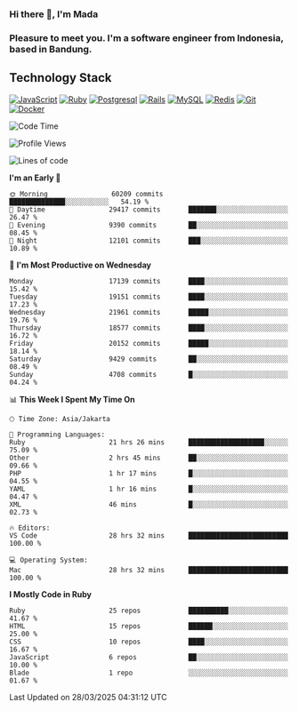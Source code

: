 ### Hi there 👋, I'm Mada
### Pleasure to meet you. I'm a software engineer from Indonesia, based in Bandung.

## Technology Stack

[![JavaScript](https://img.shields.io/badge/-JavaScript-%23F7DF1C?style=flat-square&logo=javascript&logoColor=000000&labelColor=%23F7DF1C&color=%23FFCE5A)](https://www.javascript.com/)
[![Ruby](https://img.shields.io/badge/Ruby-CC342D?style=flat-square&logo=ruby&logoColor=white)](https://www.ruby-lang.org/en/)
[![Postgresql](https://img.shields.io/badge/PostgreSQL-316192?style=flat-square&logo=postgresql&logoColor=ffffff)](https://www.postgresql.org/)
[![Rails](https://img.shields.io/badge/Ruby_on_Rails-CC0000?style=flat-square&logo=ruby-on-rails&logoColor=white)](https://rubyonrails.org/)
[![MySQL](https://img.shields.io/badge/-MySQL-4479A1?style=flat-square&logo=MySQL&logoColor=ffffff)](https://www.mysql.com/)
[![Redis](https://img.shields.io/badge/-Redis-DC382D?style=flat-square&logo=Redis&logoColor=ffffff)](https://redis.io/)
[![Git](https://img.shields.io/badge/-Git-%23F05032?style=flat-square&logo=git&logoColor=%23ffffff)](https://git-scm.com/)
[![Docker](https://img.shields.io/badge/-Docker-2496ED?style=flat-square&logo=docker&logoColor=ffffff)](https://www.docker.com/)
<!--
**madaarya/madaarya** is a ✨ _special_ ✨ repository because its `README.md` (this file) appears on your GitHub profile.

Here are some ideas to get you started:

- 🔭 I’m currently working on ...
- 🌱 I’m currently learning ...
- 👯 I’m looking to collaborate on ...
- 🤔 I’m looking for help with ...
- 💬 Ask me about ...
- 📫 How to reach me: ...
- 😄 Pronouns: ...
- ⚡ Fun fact: ...
-->
<!--START_SECTION:waka-->
![Code Time](http://img.shields.io/badge/Code%20Time-7%2C171%20hrs%2026%20mins-blue)

![Profile Views](http://img.shields.io/badge/Profile%20Views-0-blue)

![Lines of code](https://img.shields.io/badge/From%20Hello%20World%20I%27ve%20Written-49.6%20million%20lines%20of%20code-blue)

**I'm an Early 🐤** 

```text
🌞 Morning                60209 commits       ██████████████░░░░░░░░░░░   54.19 % 
🌆 Daytime                29417 commits       ███████░░░░░░░░░░░░░░░░░░   26.47 % 
🌃 Evening                9390 commits        ██░░░░░░░░░░░░░░░░░░░░░░░   08.45 % 
🌙 Night                  12101 commits       ███░░░░░░░░░░░░░░░░░░░░░░   10.89 % 
```
📅 **I'm Most Productive on Wednesday** 

```text
Monday                   17139 commits       ████░░░░░░░░░░░░░░░░░░░░░   15.42 % 
Tuesday                  19151 commits       ████░░░░░░░░░░░░░░░░░░░░░   17.23 % 
Wednesday                21961 commits       █████░░░░░░░░░░░░░░░░░░░░   19.76 % 
Thursday                 18577 commits       ████░░░░░░░░░░░░░░░░░░░░░   16.72 % 
Friday                   20152 commits       █████░░░░░░░░░░░░░░░░░░░░   18.14 % 
Saturday                 9429 commits        ██░░░░░░░░░░░░░░░░░░░░░░░   08.49 % 
Sunday                   4708 commits        █░░░░░░░░░░░░░░░░░░░░░░░░   04.24 % 
```


📊 **This Week I Spent My Time On** 

```text
🕑︎ Time Zone: Asia/Jakarta

💬 Programming Languages: 
Ruby                     21 hrs 26 mins      ███████████████████░░░░░░   75.09 % 
Other                    2 hrs 45 mins       ██░░░░░░░░░░░░░░░░░░░░░░░   09.66 % 
PHP                      1 hr 17 mins        █░░░░░░░░░░░░░░░░░░░░░░░░   04.55 % 
YAML                     1 hr 16 mins        █░░░░░░░░░░░░░░░░░░░░░░░░   04.47 % 
XML                      46 mins             █░░░░░░░░░░░░░░░░░░░░░░░░   02.73 % 

🔥 Editors: 
VS Code                  28 hrs 32 mins      █████████████████████████   100.00 % 

💻 Operating System: 
Mac                      28 hrs 32 mins      █████████████████████████   100.00 % 
```

**I Mostly Code in Ruby** 

```text
Ruby                     25 repos            ██████████░░░░░░░░░░░░░░░   41.67 % 
HTML                     15 repos            ██████░░░░░░░░░░░░░░░░░░░   25.00 % 
CSS                      10 repos            ████░░░░░░░░░░░░░░░░░░░░░   16.67 % 
JavaScript               6 repos             ██░░░░░░░░░░░░░░░░░░░░░░░   10.00 % 
Blade                    1 repo              ░░░░░░░░░░░░░░░░░░░░░░░░░   01.67 % 
```




 Last Updated on 28/03/2025 04:31:12 UTC
<!--END_SECTION:waka-->
